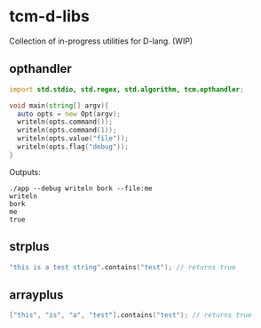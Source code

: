 # tcm-d-libs
Collection of in-progress utilities for D-lang. (WIP)

## opthandler
```d
import std.stdio, std.regex, std.algorithm, tcm.opthandler;

void main(string[] argv){
  auto opts = new Opt(argv);
  writeln(opts.command());
  writeln(opts.command(1));
  writeln(opts.value("file"));
  writeln(opts.flag("debug"));
}

```
Outputs: 
```
./app --debug writeln bork --file:me
writeln
bork
me
true
```

## strplus
```d
"this is a test string".contains("test"); // returns true
```

## arrayplus
```d
["this", "is", "a", "test"].contains("test"); // returns true
```
